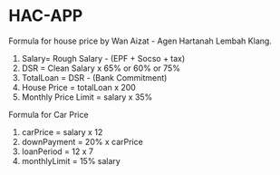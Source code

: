 # HAC-APP

Formula for house price by Wan Aizat - Agen Hartanah Lembah Klang.


1. Salary= Rough Salary - (EPF + Socso + tax)
2. DSR = Clean Salary x 65% or 60% or 75%
3. TotalLoan = DSR - (Bank Commitment)
4. House Price = totalLoan x 200
5. Monthly Price Limit = salary x 35%

Formula for Car Price

1. carPrice = salary x 12
2. downPayment = 20% x carPrice
3. loanPeriod = 12 x 7
4. monthlyLimit = 15% salary
